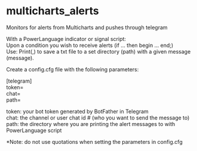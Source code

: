 # multicharts_alerts
Monitors for alerts from Multicharts and pushes through telegram

With a PowerLanguage indicator or signal script:  
Upon a condition you wish to receive alerts (if ... then begin ... end;)  
Use: Print(<path>,<message>) to save a txt file to a set directory (path) with a given message (message).

Create a config.cfg file with the following parameters:

[telegram]  
token=  
chat=  
path=  

token: your bot token generated by BotFather in Telegram  
chat: the channel or user chat id # (who you want to send the message to)  
path: the directory where you are printing the alert messages to with PowerLanguage script  

*Note: do not use quotations when setting the parameters in config.cfg